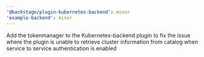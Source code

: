 ```yaml
---
'@backstage/plugin-kubernetes-backend': minor
'example-backend': minor
---
```


Add the tokenmanager to the Kubernetes-backend plugin to fix the issue where the plugin is unable to retrieve cluster information from catalog when service to service authentication is enabled
